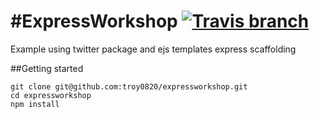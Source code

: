 #ExpressWorkshop
[![Travis branch](https://img.shields.io/travis/troy0820/expressworkshop.svg)](https://github.com/troy0820/expressworkshop)
===============

Example using twitter package and ejs templates express scaffolding

##Getting started 

```
git clone git@github.com:troy0820/expressworkshop.git
cd expressworkshop
npm install 
```
